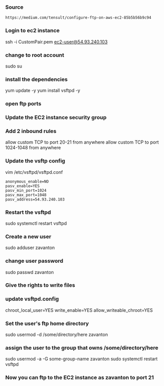 ### Source
```
https://medium.com/tensult/configure-ftp-on-aws-ec2-85b5b56b9c94
```

### Login to ec2 instance
ssh -i CustomPair.pem ec2-user@54.93.240.103

### change to root account
sudo su

### install the dependencies
yum update -y
yum install vsftpd -y

### open ftp ports
### Update the EC2 instance security group
### Add 2 inbound rules
allow custom TCP to port 20-21 from anywhere
allow custom TCP to port 1024-1048 from anywhere

### Update the vsftp config
vim /etc/vsftpd/vsftpd.conf
```
anonymous_enable=NO
pasv_enable=YES
pasv_min_port=1024
pasv_max_port=1048
pasv_address=54.93.240.103

```


### Restart the vsftpd
sudo systemctl restart vsftpd


### Create a new user
sudo adduser zavanton
### change user password
sudo passwd zavanton


### Give the rights to write files
### update vsftpd.config
chroot_local_user=YES
write_enable=YES
allow_writeable_chroot=YES


### Set the user's ftp home directory
sudo usermod -d /some/directory/here zavanton

### assign the user to the group that owns /some/directory/here
sudo usermod -a -G some-group-name zavanton
sudo systemctl restart vsftpd

### Now you can ftp to the EC2 instance as zavanton to port 21
